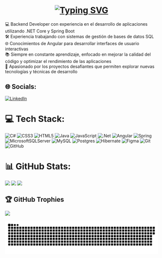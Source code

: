 <h1 align="center"><a href="https://git.io/typing-svg"><img src="https://readme-typing-svg.demolab.com?font=&size=40&duration=2000&pause=700&color=FFFFFF&center=true&vCenter=true&width=435&lines=Hola+%F0%9F%91%8B%F0%9F%8F%BB;Soy+Frank+%F0%9F%91%A8%F0%9F%8F%BB%E2%80%8D%F0%9F%92%BB" alt="Typing SVG" /></a></h1>

💻 Backend Developer con experiencia en el desarrollo de aplicaciones utilizando .NET Core y Spring Boot<br>🛠️ Experiencia trabajando con sistemas de gestión de bases de datos SQL<br>🌐 Conocimientos de Angular para desarrollar interfaces de usuario interactivas<br>📚 Siempre en constante aprendizaje, enfocado en mejorar la calidad del código y optimizar el rendimiento de las aplicaciones<br>🚀 Apasionado por los proyectos desafiantes que permiten explorar nuevas tecnologías y técnicas de desarrollo


## 🌐 Socials:
[![LinkedIn](https://img.shields.io/badge/LinkedIn-%230077B5.svg?logo=linkedin&logoColor=white)](https://linkedin.com/in/https://www.linkedin.com/in/frank02/) 

# 💻 Tech Stack:
![C#](https://img.shields.io/badge/c%23-%23239120.svg?style=for-the-badge&logo=csharp&logoColor=white) ![CSS3](https://img.shields.io/badge/css3-%231572B6.svg?style=for-the-badge&logo=css3&logoColor=white) ![HTML5](https://img.shields.io/badge/html5-%23E34F26.svg?style=for-the-badge&logo=html5&logoColor=white) ![Java](https://img.shields.io/badge/java-%23ED8B00.svg?style=for-the-badge&logo=openjdk&logoColor=white) ![JavaScript](https://img.shields.io/badge/javascript-%23323330.svg?style=for-the-badge&logo=javascript&logoColor=%23F7DF1E) ![.Net](https://img.shields.io/badge/.NET-5C2D91?style=for-the-badge&logo=.net&logoColor=white) ![Angular](https://img.shields.io/badge/angular-%23DD0031.svg?style=for-the-badge&logo=angular&logoColor=white) ![Spring](https://img.shields.io/badge/spring-%236DB33F.svg?style=for-the-badge&logo=spring&logoColor=white) ![MicrosoftSQLServer](https://img.shields.io/badge/Microsoft%20SQL%20Server-CC2927?style=for-the-badge&logo=microsoft%20sql%20server&logoColor=white) ![MySQL](https://img.shields.io/badge/mysql-4479A1.svg?style=for-the-badge&logo=mysql&logoColor=white) ![Postgres](https://img.shields.io/badge/postgres-%23316192.svg?style=for-the-badge&logo=postgresql&logoColor=white) ![Hibernate](https://img.shields.io/badge/Hibernate-59666C?style=for-the-badge&logo=Hibernate&logoColor=white) ![Figma](https://img.shields.io/badge/figma-%23F24E1E.svg?style=for-the-badge&logo=figma&logoColor=white) ![Git](https://img.shields.io/badge/git-%23F05033.svg?style=for-the-badge&logo=git&logoColor=white) ![GitHub](https://img.shields.io/badge/github-%23121011.svg?style=for-the-badge&logo=github&logoColor=white)
# 📊 GitHub Stats:
![](https://github-readme-stats.vercel.app/api?username=FranKR02&theme=dark&hide_border=false&include_all_commits=true&count_private=true)
![](https://github-readme-streak-stats.herokuapp.com/?user=FranKR02&theme=dark&hide_border=false)
![](https://github-readme-stats.vercel.app/api/top-langs/?username=FranKR02&theme=dark&hide_border=false&include_all_commits=true&count_private=true&layout=compact)

## 🏆 GitHub Trophies
![](https://github-profile-trophy.vercel.app/?username=FranKR02&theme=monokai&no-frame=false&no-bg=false&margin-w=4)

<!-- Proudly created with GPRM ( https://gprm.itsvg.in ) -->
<picture>
  <source media="(prefers-color-scheme: dark)" srcset="https://raw.githubusercontent.com/FranKR02/FranKR02/output/github-contribution-grid-snake-dark.svg">
  <source media="(prefers-color-scheme: light)" srcset="https://raw.githubusercontent.com/FranKR02/FranKR02/output/github-contribution-grid-snake.svg">
  <img alt="github contribution grid snake animation" src="https://raw.githubusercontent.com/FranKR02/FranKR02/output/github-contribution-grid-snake.svg">
</picture>
